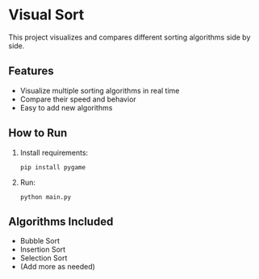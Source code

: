 # Visual Sort

This project visualizes and compares different sorting algorithms side by side.

## Features
- Visualize multiple sorting algorithms in real time
- Compare their speed and behavior
- Easy to add new algorithms

## How to Run
1. Install requirements:
   ```
   pip install pygame
   ```
2. Run:
   ```
   python main.py
   ```

## Algorithms Included
- Bubble Sort
- Insertion Sort
- Selection Sort
- (Add more as needed)
